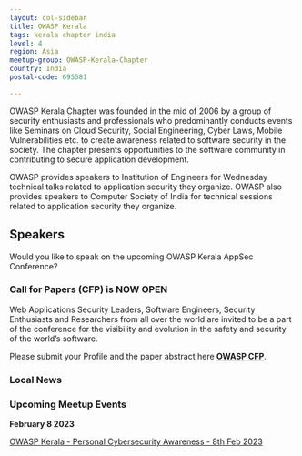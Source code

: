 ```yaml
---
layout: col-sidebar
title: OWASP Kerala
tags: kerala chapter india
level: 4
region: Asia
meetup-group: OWASP-Kerala-Chapter
country: India
postal-code: 695581

---
```


OWASP Kerala Chapter was founded in the mid of 2006 by a group of security enthusiasts and professionals who predominantly conducts events like Seminars on Cloud Security, Social Engineering, Cyber Laws, Mobile Vulnerabilities etc. to create awareness related to software security in the society. The chapter presents opportunities to the software community in contributing to secure application development.

OWASP provides speakers to Institution of Engineers for Wednesday technical talks related to application security they organize. OWASP also provides speakers to Computer Society of India for technical sessions related to application security they organize.

## Speakers

Would you like to speak on the upcoming OWASP Kerala AppSec Conference?

### Call for Papers (CFP) is NOW OPEN

Web Applications Security Leaders, Software Engineers, Security Enthusiasts and Researchers from all over the world are invited to be a part of the conference for the visibility and evolution in the safety and security of the world’s software.


Please submit your Profile and the paper abstract here **[OWASP CFP](https://forms.gle/9HaieZZiHHKKKQzQ7)**.

### Local News

### Upcoming Meetup Events

**February 8 2023**

[OWASP Kerala - Personal Cybersecurity Awareness - 8th Feb 2023](events/8-feb-2023)
<!-- We will be conducting Clubhouse Meet every **Wednesday** -->

<!-- <video width="60%" height="60%" autoplay muted>
<source src="assets/images/jun_09_2021.mp4" type="video/mp4">
</video> -->

